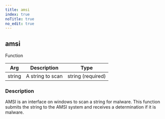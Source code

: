 ```yaml
---
title: amsi
index: true
noTitle: true
no_edit: true
---
```




<div class="vql_item"></div>


## amsi
<span class='vql_type pull-right page-header'>Function</span>



<div class="vqlargs"></div>

Arg | Description | Type
----|-------------|-----
string|A string to scan|string (required)

### Description

AMSI is an interface on windows to scan a string for malware. This
function submits the string to the AMSI system and receives a
determination if it is malware.


